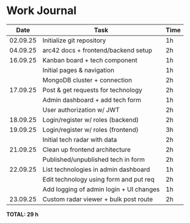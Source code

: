 # Work Journal

| Date     | Task                                    | Time |
|----------|-----------------------------------------|------|
| 02.09.25 | Initialize git repository               | 1h   |
| 04.09.25 | arc42 docs + frontend/backend setup     | 2h   |
| 16.09.25 | Kanban board + tech component           | 1h   |
|          | Initial pages & navigation              | 1h   |
|          | MongoDB cluster + connection            | 2h   |
| 17.09.25 | Post & get requests for technology      | 2h   |
|          | Admin dashboard + add tech form         | 1h   |
|          | User authorization w/ JWT               | 2h   |
| 18.09.25 | Login/register w/ roles (backend)       | 2h   |
| 19.09.25 | Login/register w/ roles (frontend)      | 3h   |
|          | Initial tech radar with data            | 2h   |
| 21.09.25 | Clean up frontend architecture          | 2h   |
|          | Published/unpublished tech in form      | 2h   |
| 22.09.25 | List technologies in admin dashboard    | 1h   |
|          | Edit technology using form and put req  | 2h   |
|          | Add logging of admin login + UI changes | 1h   |
| 23.09.25 | Custom radar viewer + bulk post route   | 2h   |

**TOTAL: 29 h**
